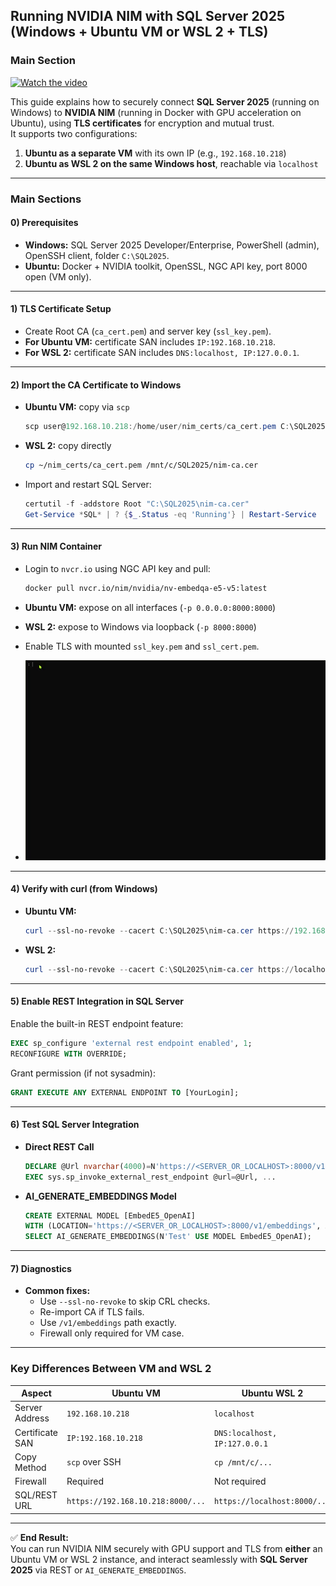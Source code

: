 ## Running NVIDIA NIM with SQL Server 2025 (Windows + Ubuntu VM or WSL 2 + TLS)

### **Main Section**

[![Watch the video](https://img.youtube.com/vi/_DwH29OQIfw/hqdefault.jpg)](https://youtu.be/_DwH29OQIfw)

This guide explains how to securely connect **SQL Server 2025** (running on Windows) to **NVIDIA NIM** (running in Docker with GPU acceleration on Ubuntu), using **TLS certificates** for encryption and mutual trust.  
It supports two configurations:

1. **Ubuntu as a separate VM** with its own IP (e.g., `192.168.10.218`)  
2. **Ubuntu as WSL 2 on the same Windows host**, reachable via `localhost`

---

### **Main Sections**

#### **0) Prerequisites**
- **Windows:** SQL Server 2025 Developer/Enterprise, PowerShell (admin), OpenSSH client, folder `C:\SQL2025`.  
- **Ubuntu:** Docker + NVIDIA toolkit, OpenSSL, NGC API key, port 8000 open (VM only).

---

#### **1) TLS Certificate Setup**
- Create Root CA (`ca_cert.pem`) and server key (`ssl_key.pem`).  
- **For Ubuntu VM:** certificate SAN includes `IP:192.168.10.218`.  
- **For WSL 2:** certificate SAN includes `DNS:localhost, IP:127.0.0.1`.

---

#### **2) Import the CA Certificate to Windows**
- **Ubuntu VM:** copy via `scp`  
  ```powershell
  scp user@192.168.10.218:/home/user/nim_certs/ca_cert.pem C:\SQL2025\nim-ca.cer
  ```
- **WSL 2:** copy directly  
  ```bash
  cp ~/nim_certs/ca_cert.pem /mnt/c/SQL2025/nim-ca.cer
  ```
- Import and restart SQL Server:
  ```powershell
  certutil -f -addstore Root "C:\SQL2025\nim-ca.cer"
  Get-Service *SQL* | ? {$_.Status -eq 'Running'} | Restart-Service
  ```

---

#### **3) Run NIM Container**
- Login to `nvcr.io` using NGC API key and pull:
  ```bash
  docker pull nvcr.io/nim/nvidia/nv-embedqa-e5-v5:latest
  ```
- **Ubuntu VM:** expose on all interfaces (`-p 0.0.0.0:8000:8000`)  
- **WSL 2:** expose to Windows via loopback (`-p 8000:8000`)  
- Enable TLS with mounted `ssl_key.pem` and `ssl_cert.pem`.

- ![Video](gifs/RunningNIM.gif)

---

#### **4) Verify with curl (from Windows)**
- **Ubuntu VM:**
  ```powershell
  curl --ssl-no-revoke --cacert C:\SQL2025\nim-ca.cer https://192.168.10.218:8000/v1/models
  ```
- **WSL 2:**
  ```powershell
  curl --ssl-no-revoke --cacert C:\SQL2025\nim-ca.cer https://localhost:8000/v1/models
  ```

---

#### **5) Enable REST Integration in SQL Server**
Enable the built-in REST endpoint feature:
```sql
EXEC sp_configure 'external rest endpoint enabled', 1;
RECONFIGURE WITH OVERRIDE;
```
Grant permission (if not sysadmin):
```sql
GRANT EXECUTE ANY EXTERNAL ENDPOINT TO [YourLogin];
```

---

#### **6) Test SQL Server Integration**
- **Direct REST Call**
  ```sql
  DECLARE @Url nvarchar(4000)=N'https://<SERVER_OR_LOCALHOST>:8000/v1/embeddings';
  EXEC sys.sp_invoke_external_rest_endpoint @url=@Url, ...
  ```
- **AI_GENERATE_EMBEDDINGS Model**
  ```sql
  CREATE EXTERNAL MODEL [EmbedE5_OpenAI]
  WITH (LOCATION='https://<SERVER_OR_LOCALHOST>:8000/v1/embeddings', API_FORMAT='OpenAI', MODEL_TYPE=EMBEDDINGS);
  SELECT AI_GENERATE_EMBEDDINGS(N'Test' USE MODEL EmbedE5_OpenAI);
  ```

---

#### **7) Diagnostics**
- **Common fixes:**
  - Use `--ssl-no-revoke` to skip CRL checks.
  - Re-import CA if TLS fails.
  - Use `/v1/embeddings` path exactly.
  - Firewall only required for VM case.

---

### **Key Differences Between VM and WSL 2**

| Aspect | Ubuntu VM | Ubuntu WSL 2 |
|--------|------------|--------------|
| Server Address | `192.168.10.218` | `localhost` |
| Certificate SAN | `IP:192.168.10.218` | `DNS:localhost, IP:127.0.0.1` |
| Copy Method | `scp` over SSH | `cp /mnt/c/...` |
| Firewall | Required | Not required |
| SQL/REST URL | `https://192.168.10.218:8000/...` | `https://localhost:8000/...` |

---

✅ **End Result:**  
You can run NVIDIA NIM securely with GPU support and TLS from **either** an Ubuntu VM or WSL 2 instance, and interact seamlessly with **SQL Server 2025** via REST or `AI_GENERATE_EMBEDDINGS`.


